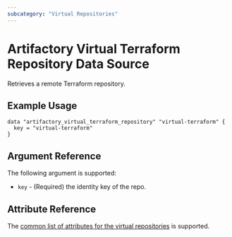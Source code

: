 ```yaml
---
subcategory: "Virtual Repositories"
---
```

# Artifactory Virtual Terraform Repository Data Source

Retrieves a remote Terraform repository.

## Example Usage

```hcl
data "artifactory_virtual_terraform_repository" "virtual-terraform" {
  key = "virtual-terraform"
}
```

## Argument Reference

The following argument is supported:

* `key` - (Required) the identity key of the repo.

## Attribute Reference

The [common list of attributes for the virtual repositories](../resources/virtual.md) is supported.
